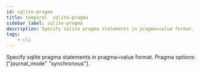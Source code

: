 ```yaml
---
id: sqlite-pragma
title: temporal  sqlite-pragma
sidebar_label: sqlite-pragma
description: Specify sqlite pragma statements in pragma=value format.
tags:
    - cli
---
```


Specify sqlite pragma statements in pragma=value format.
Pragma options: ["journal_mode" "synchronous"].
